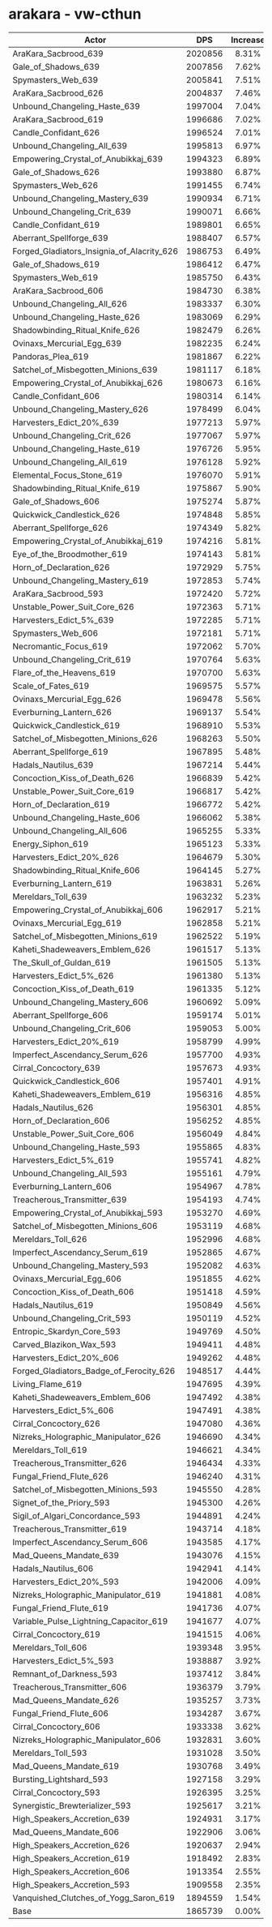 # arakara - vw-cthun
| Actor | DPS | Increase |
|---|:---:|:---:|
|AraKara_Sacbrood_639|2020856|8.31%|
|Gale_of_Shadows_639|2007856|7.62%|
|Spymasters_Web_639|2005841|7.51%|
|AraKara_Sacbrood_626|2004837|7.46%|
|Unbound_Changeling_Haste_639|1997004|7.04%|
|AraKara_Sacbrood_619|1996686|7.02%|
|Candle_Confidant_626|1996524|7.01%|
|Unbound_Changeling_All_639|1995813|6.97%|
|Empowering_Crystal_of_Anubikkaj_639|1994323|6.89%|
|Gale_of_Shadows_626|1993880|6.87%|
|Spymasters_Web_626|1991455|6.74%|
|Unbound_Changeling_Mastery_639|1990934|6.71%|
|Unbound_Changeling_Crit_639|1990071|6.66%|
|Candle_Confidant_619|1989801|6.65%|
|Aberrant_Spellforge_639|1988407|6.57%|
|Forged_Gladiators_Insignia_of_Alacrity_626|1986753|6.49%|
|Gale_of_Shadows_619|1986412|6.47%|
|Spymasters_Web_619|1985750|6.43%|
|AraKara_Sacbrood_606|1984730|6.38%|
|Unbound_Changeling_All_626|1983337|6.30%|
|Unbound_Changeling_Haste_626|1983069|6.29%|
|Shadowbinding_Ritual_Knife_626|1982479|6.26%|
|Ovinaxs_Mercurial_Egg_639|1982235|6.24%|
|Pandoras_Plea_619|1981867|6.22%|
|Satchel_of_Misbegotten_Minions_639|1981117|6.18%|
|Empowering_Crystal_of_Anubikkaj_626|1980673|6.16%|
|Candle_Confidant_606|1980314|6.14%|
|Unbound_Changeling_Mastery_626|1978499|6.04%|
|Harvesters_Edict_20%_639|1977213|5.97%|
|Unbound_Changeling_Crit_626|1977067|5.97%|
|Unbound_Changeling_Haste_619|1976726|5.95%|
|Unbound_Changeling_All_619|1976128|5.92%|
|Elemental_Focus_Stone_619|1976070|5.91%|
|Shadowbinding_Ritual_Knife_619|1975867|5.90%|
|Gale_of_Shadows_606|1975274|5.87%|
|Quickwick_Candlestick_626|1974848|5.85%|
|Aberrant_Spellforge_626|1974349|5.82%|
|Empowering_Crystal_of_Anubikkaj_619|1974216|5.81%|
|Eye_of_the_Broodmother_619|1974143|5.81%|
|Horn_of_Declaration_626|1972929|5.75%|
|Unbound_Changeling_Mastery_619|1972853|5.74%|
|AraKara_Sacbrood_593|1972420|5.72%|
|Unstable_Power_Suit_Core_626|1972363|5.71%|
|Harvesters_Edict_5%_639|1972285|5.71%|
|Spymasters_Web_606|1972181|5.71%|
|Necromantic_Focus_619|1972062|5.70%|
|Unbound_Changeling_Crit_619|1970764|5.63%|
|Flare_of_the_Heavens_619|1970700|5.63%|
|Scale_of_Fates_619|1969575|5.57%|
|Ovinaxs_Mercurial_Egg_626|1969478|5.56%|
|Everburning_Lantern_626|1969137|5.54%|
|Quickwick_Candlestick_619|1968910|5.53%|
|Satchel_of_Misbegotten_Minions_626|1968263|5.50%|
|Aberrant_Spellforge_619|1967895|5.48%|
|Hadals_Nautilus_639|1967214|5.44%|
|Concoction_Kiss_of_Death_626|1966839|5.42%|
|Unstable_Power_Suit_Core_619|1966817|5.42%|
|Horn_of_Declaration_619|1966772|5.42%|
|Unbound_Changeling_Haste_606|1966062|5.38%|
|Unbound_Changeling_All_606|1965255|5.33%|
|Energy_Siphon_619|1965123|5.33%|
|Harvesters_Edict_20%_626|1964679|5.30%|
|Shadowbinding_Ritual_Knife_606|1964145|5.27%|
|Everburning_Lantern_619|1963831|5.26%|
|Mereldars_Toll_639|1963232|5.23%|
|Empowering_Crystal_of_Anubikkaj_606|1962917|5.21%|
|Ovinaxs_Mercurial_Egg_619|1962858|5.21%|
|Satchel_of_Misbegotten_Minions_619|1962522|5.19%|
|Kaheti_Shadeweavers_Emblem_626|1961517|5.13%|
|The_Skull_of_Guldan_619|1961505|5.13%|
|Harvesters_Edict_5%_626|1961380|5.13%|
|Concoction_Kiss_of_Death_619|1961335|5.12%|
|Unbound_Changeling_Mastery_606|1960692|5.09%|
|Aberrant_Spellforge_606|1959174|5.01%|
|Unbound_Changeling_Crit_606|1959053|5.00%|
|Harvesters_Edict_20%_619|1958799|4.99%|
|Imperfect_Ascendancy_Serum_626|1957700|4.93%|
|Cirral_Concoctory_639|1957673|4.93%|
|Quickwick_Candlestick_606|1957401|4.91%|
|Kaheti_Shadeweavers_Emblem_619|1956316|4.85%|
|Hadals_Nautilus_626|1956301|4.85%|
|Horn_of_Declaration_606|1956252|4.85%|
|Unstable_Power_Suit_Core_606|1956049|4.84%|
|Unbound_Changeling_Haste_593|1955865|4.83%|
|Harvesters_Edict_5%_619|1955741|4.82%|
|Unbound_Changeling_All_593|1955161|4.79%|
|Everburning_Lantern_606|1954967|4.78%|
|Treacherous_Transmitter_639|1954193|4.74%|
|Empowering_Crystal_of_Anubikkaj_593|1953270|4.69%|
|Satchel_of_Misbegotten_Minions_606|1953119|4.68%|
|Mereldars_Toll_626|1952996|4.68%|
|Imperfect_Ascendancy_Serum_619|1952865|4.67%|
|Unbound_Changeling_Mastery_593|1952082|4.63%|
|Ovinaxs_Mercurial_Egg_606|1951855|4.62%|
|Concoction_Kiss_of_Death_606|1951418|4.59%|
|Hadals_Nautilus_619|1950849|4.56%|
|Unbound_Changeling_Crit_593|1950119|4.52%|
|Entropic_Skardyn_Core_593|1949769|4.50%|
|Carved_Blazikon_Wax_593|1949411|4.48%|
|Harvesters_Edict_20%_606|1949262|4.48%|
|Forged_Gladiators_Badge_of_Ferocity_626|1948517|4.44%|
|Living_Flame_619|1947695|4.39%|
|Kaheti_Shadeweavers_Emblem_606|1947492|4.38%|
|Harvesters_Edict_5%_606|1947491|4.38%|
|Cirral_Concoctory_626|1947080|4.36%|
|Nizreks_Holographic_Manipulator_626|1946690|4.34%|
|Mereldars_Toll_619|1946621|4.34%|
|Treacherous_Transmitter_626|1946434|4.33%|
|Fungal_Friend_Flute_626|1946240|4.31%|
|Satchel_of_Misbegotten_Minions_593|1945550|4.28%|
|Signet_of_the_Priory_593|1945300|4.26%|
|Sigil_of_Algari_Concordance_593|1944891|4.24%|
|Treacherous_Transmitter_619|1943714|4.18%|
|Imperfect_Ascendancy_Serum_606|1943585|4.17%|
|Mad_Queens_Mandate_639|1943076|4.15%|
|Hadals_Nautilus_606|1942941|4.14%|
|Harvesters_Edict_20%_593|1942006|4.09%|
|Nizreks_Holographic_Manipulator_619|1941881|4.08%|
|Fungal_Friend_Flute_619|1941736|4.07%|
|Variable_Pulse_Lightning_Capacitor_619|1941677|4.07%|
|Cirral_Concoctory_619|1941515|4.06%|
|Mereldars_Toll_606|1939348|3.95%|
|Harvesters_Edict_5%_593|1938887|3.92%|
|Remnant_of_Darkness_593|1937412|3.84%|
|Treacherous_Transmitter_606|1936379|3.79%|
|Mad_Queens_Mandate_626|1935257|3.73%|
|Fungal_Friend_Flute_606|1934287|3.67%|
|Cirral_Concoctory_606|1933338|3.62%|
|Nizreks_Holographic_Manipulator_606|1932831|3.60%|
|Mereldars_Toll_593|1931028|3.50%|
|Mad_Queens_Mandate_619|1930768|3.49%|
|Bursting_Lightshard_593|1927158|3.29%|
|Cirral_Concoctory_593|1926395|3.25%|
|Synergistic_Brewterializer_593|1925617|3.21%|
|High_Speakers_Accretion_639|1924931|3.17%|
|Mad_Queens_Mandate_606|1922906|3.06%|
|High_Speakers_Accretion_626|1920637|2.94%|
|High_Speakers_Accretion_619|1918492|2.83%|
|High_Speakers_Accretion_606|1913354|2.55%|
|High_Speakers_Accretion_593|1909558|2.35%|
|Vanquished_Clutches_of_Yogg_Saron_619|1894559|1.54%|
|Base|1865739|0.00%|
